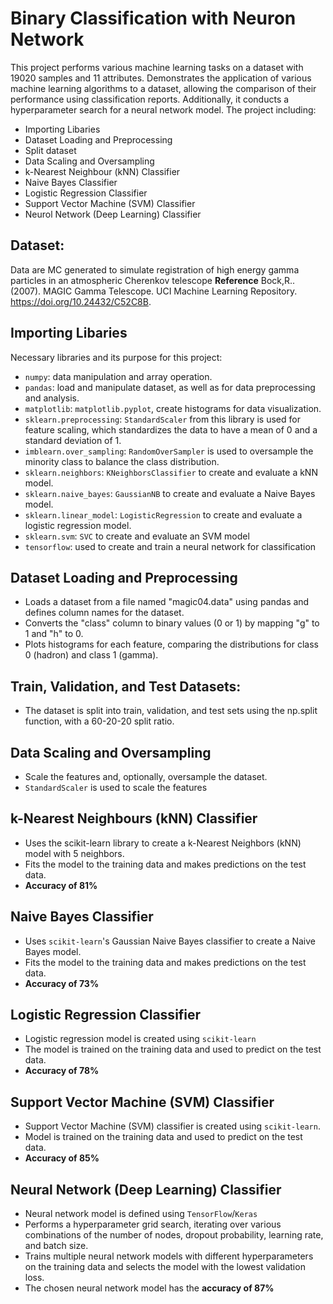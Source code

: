 # Binary Classification with Neuron Network
This project performs various machine learning tasks on a dataset with 19020 samples and 11 attributes. Demonstrates the application of various machine learning algorithms to a dataset, allowing the comparison of their performance using classification reports. Additionally, it conducts a hyperparameter search for a neural network model.
The project including:
  - Importing Libaries
  - Dataset Loading and Preprocessing
  - Split dataset
  - Data Scaling and Oversampling
  - k-Nearest Neighbour (kNN) Classifier
  - Naive Bayes Classifier
  - Logistic Regression Classifier
  - Support Vector Machine (SVM) Classifier
  - Neurol Network (Deep Learning) Classifier
  

## Dataset:
Data are MC generated to simulate registration of high energy gamma particles in an atmospheric Cherenkov telescope
**Reference**
Bock,R.. (2007). MAGIC Gamma Telescope. UCI Machine Learning Repository. https://doi.org/10.24432/C52C8B.

## Importing Libaries
Necessary libraries and its purpose for this project:
  - `numpy`: data manipulation and array operation.
  - `pandas`: load and manipulate dataset, as well as for data preprocessing and analysis.
  - `matplotlib`: `matplotlib.pyplot`, create histograms for data visualization.
  - `sklearn.preprocessing`: `StandardScaler` from this library is used for feature scaling, which standardizes the data to have a mean of 0 and a standard deviation of 1.
  - `imblearn.over_sampling`: `RandomOverSampler` is used to oversample the minority class to balance the class distribution.
  - `sklearn.neighbors`: `KNeighborsClassifier` to create and evaluate a kNN model.
  - `sklearn.naive_bayes`: `GaussianNB` to create and evaluate a Naive Bayes model.
  - `sklearn.linear_model`: `LogisticRegression` to create and evaluate a logistic regression model.
  - `sklearn.svm`: `SVC` to create and evaluate an SVM model
  - `tensorflow`: used to create and train a neural network for classification
## Dataset Loading and Preprocessing
  - Loads a dataset from a file named "magic04.data" using pandas and defines column names for the dataset.
  - Converts the "class" column to binary values (0 or 1) by mapping "g" to 1 and "h" to 0.
  - Plots histograms for each feature, comparing the distributions for class 0 (hadron) and class 1 (gamma).
## Train, Validation, and Test Datasets:
  - The dataset is split into train, validation, and test sets using the np.split function, with a 60-20-20 split ratio.
## Data Scaling and Oversampling
  - Scale the features and, optionally, oversample the dataset.
  - `StandardScaler` is used to scale the features
## k-Nearest Neighbours (kNN) Classifier
  - Uses the scikit-learn library to create a k-Nearest Neighbors (kNN) model with 5 neighbors.
  - Fits the model to the training data and makes predictions on the test data.
  - **Accuracy of 81%**
## Naive Bayes Classifier
  - Uses `scikit-learn`'s Gaussian Naive Bayes classifier to create a Naive Bayes model.
  - Fits the model to the training data and makes predictions on the test data.
  - **Accuracy of 73%**
## Logistic Regression Classifier
  - Logistic regression model is created using `scikit-learn`
  - The model is trained on the training data and used to predict on the test data.
  - **Accuracy of 78%**
## Support Vector Machine (SVM) Classifier 
  - Support Vector Machine (SVM) classifier is created using `scikit-learn`.
  - Model is trained on the training data and used to predict on the test data.
  - **Accuracy of 85%**
## Neural Network (Deep Learning) Classifier
  - Neural network model is defined using `TensorFlow`/`Keras`
  - Performs a hyperparameter grid search, iterating over various combinations of the number of nodes, dropout probability, learning rate, and batch size.
  - Trains multiple neural network models with different hyperparameters on the training data and selects the model with the lowest validation loss.
  - The chosen neural network model has the **accuracy of 87%**
